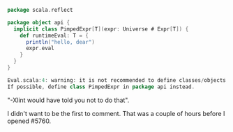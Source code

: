 ```scala
package scala.reflect

package object api {
  implicit class PimpedExpr[T](expr: Universe # Expr[T]) {
    def runtimeEval: T = {
      println("hello, dear")
      expr.eval
    }
  }
}
```

```scala
Eval.scala:4: warning: it is not recommended to define classes/objects inside of package objects.
If possible, define class PimpedExpr in package api instead.
```
"-Xlint would have told you not to do that".

I didn't want to be the first to comment.  That was a couple of hours before I opened #5760.
